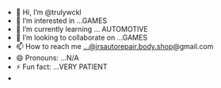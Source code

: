 - 👋 Hi, I’m @trulywckl
- 👀 I’m interested in ...GAMES
- 🌱 I’m currently learning ... AUTOMOTIVE
- 💞️ I’m looking to collaborate on ...GAMES
- 📫 How to reach me ...@jrsautorepair.body.shop@gmail.com
- 😄 Pronouns: ...N/A
- ⚡ Fun fact: ...VERY PATIENT
- 

<!---
trulywckl/trulywckl is a ✨ special ✨ repository because its `README.md` (this file) appears on your GitHub profile.
You can click the Preview link to take a look at your changes.
--->
